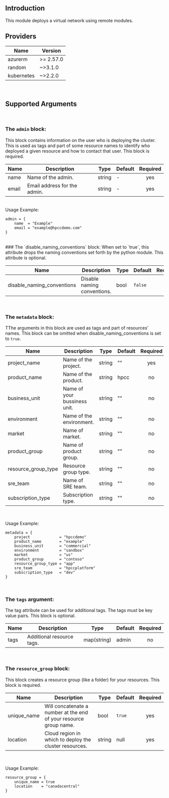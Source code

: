 ## Introduction

This module deploys a virtual network using remote modules.
<br>

## Providers

| Name       | Version   |
| ---------- | --------- |
| azurerm    | >= 2.57.0 |
| random     | ~>3.1.0   |
| kubernetes | ~>2.2.0   |
<br>

## Supported Arguments
<br>

### The `admin` block:
This block contains information on the user who is deploying the cluster. This is used as tags and part of some resource names to identify who deployed a given resource and how to contact that user. This block is required.

| Name  | Description                  | Type   | Default | Required |
| ----- | ---------------------------- | ------ | ------- | :------: |
| name  | Name of the admin.           | string | -       |   yes    |
| email | Email address for the admin. | string | -       |   yes    |

<br>
Usage Example:
<br>

    admin = {
        name  = "Example"
        email = "example@hpccdemo.com"
    }

<br>
### The `disable_naming_conventions` block:
When set to `true`, this attribute drops the naming conventions set forth by the python module. This attribute is optional.

 | Name                       | Description                 | Type | Default | Required |
 | -------------------------- | --------------------------- | ---- | ------- | :------: |
 | disable_naming_conventions | Disable naming conventions. | bool | `false` |    no    |
<br>

### The `metadata` block:
TThe arguments in this block are used as tags and part of resources’ names. This block can be omitted when disable_naming_conventions is set to `true`.

 | Name                | Description                  | Type   | Default | Required |
 | ------------------- | ---------------------------- | ------ | ------- | :------: |
 | project_name        | Name of the project.         | string | ""      |   yes    |
 | product_name        | Name of the product.         | string | hpcc    |    no    |
 | business_unit       | Name of your bussiness unit. | string | ""      |    no    |
 | environment         | Name of the environment.     | string | ""      |    no    |
 | market              | Name of market.              | string | ""      |    no    |
 | product_group       | Name of product group.       | string | ""      |    no    |
 | resource_group_type | Resource group type.         | string | ""      |    no    |
 | sre_team            | Name of SRE team.            | string | ""      |    no    |
 | subscription_type   | Subscription type.           | string | ""      |    no    |
<br>

Usage Example:
<br>

    metadata = {    
        project             = "hpccdemo"
        product_name        = "example"
        business_unit       = "commercial"
        environment         = "sandbox"
        market              = "us"
        product_group       = "contoso"
        resource_group_type = "app"
        sre_team            = "hpccplatform"
        subscription_type   = "dev"
    }

<br>

### The `tags` argument:
The tag attribute can be used for additional tags. The tags must be key value pairs. This block is optional.

 | Name | Description               | Type        | Default | Required |
 | ---- | ------------------------- | ----------- | ------- | :------: |
 | tags | Additional resource tags. | map(string) | admin   |    no    |
<br>

### The `resource_group` block:
This block creates a resource group (like a folder) for your resources. This block is required.

 | Name        | Description                                                       | Type   | Default | Required |
 | ----------- | ----------------------------------------------------------------- | ------ | ------- | :------: |
 | unique_name | Will concatenate a number at the end of your resource group name. | bool   | `true`  |   yes    |
 | location    | Cloud region in which to deploy the cluster resources.            | string | null    |   yes    |
<br>

Usage Example:
<br>

    resource_group = {
        unique_name = true
        location    = "canadacentral"
    }

<br>